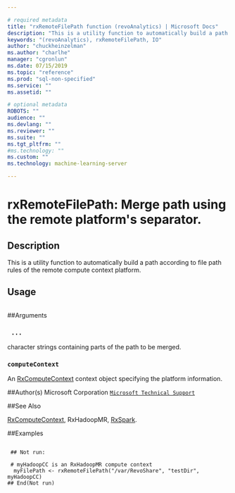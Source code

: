 ```yaml
--- 

# required metadata 
title: "rxRemoteFilePath function (revoAnalytics) | Microsoft Docs" 
description: "This is a utility function to automatically build a path according to file path rules of the remote compute context platform." 
keywords: "(revoAnalytics), rxRemoteFilePath, IO" 
author: "chuckheinzelman"
ms.author: "charlhe" 
manager: "cgronlun" 
ms.date: 07/15/2019
ms.topic: "reference" 
ms.prod: "sql-non-specified"
ms.service: "" 
ms.assetid: "" 

# optional metadata 
ROBOTS: "" 
audience: "" 
ms.devlang: "" 
ms.reviewer: "" 
ms.suite: "" 
ms.tgt_pltfrm: "" 
#ms.technology: "" 
ms.custom: "" 
ms.technology: machine-learning-server

--- 
```



 # rxRemoteFilePath: Merge path using the remote platform's separator. 
 ## Description
 This is a utility function to automatically build a path
according to file path rules of the remote compute context platform. 

 ## Usage

```   rxRemoteFilePath(  ...  , computeContext) 
```

 ##Arguments



 ### ` ...`
 character strings containing parts of the path to be merged. 


 ### `computeContext`
 An [RxComputeContext](RxComputeContext.md) context object specifying the platform information. 



 ##Author(s)
 Microsoft Corporation [`Microsoft Technical Support`](https://go.microsoft.com/fwlink/?LinkID=698556&clcid=0x409)


 ##See Also

[RxComputeContext](RxComputeContext.md),
RxHadoopMR,
[RxSpark](RxSpark.md).

 ##Examples
 ```

  ## Not run:

  # myHadoopCC is an RxHadoopMR compute context
   myFilePath <- rxRemoteFilePath("/var/RevoShare", "testDir", myHadoopCC)
 ## End(Not run) 


```



